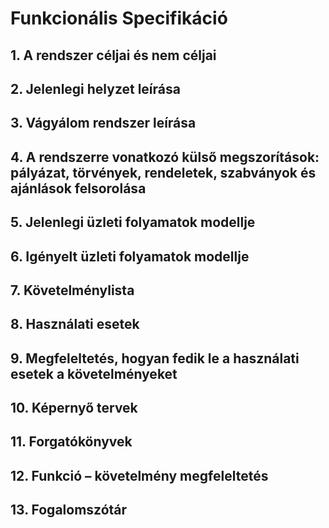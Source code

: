 Funkcionális Specifikáció
=========================

## 1. A rendszer céljai és nem céljai
## 2. Jelenlegi helyzet leírása
## 3. Vágyálom rendszer leírása
## 4. A rendszerre vonatkozó külső megszorítások: pályázat, törvények, rendeletek, szabványok és ajánlások felsorolása
## 5. Jelenlegi üzleti folyamatok modellje
## 6. Igényelt üzleti folyamatok modellje
## 7. Követelménylista
## 8. Használati esetek
## 9. Megfeleltetés, hogyan fedik le a használati esetek a követelményeket
## 10. Képernyő tervek
## 11. Forgatókönyvek
## 12. Funkció – követelmény megfeleltetés
## 13. Fogalomszótár

